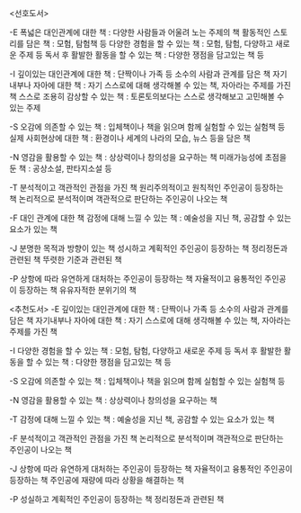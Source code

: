 <선호도서>

-E
폭넓은 대인관계에 대한 책 : 다양한 사람들과 어울려 노는 주제의 책
활동적인 스토리를 담은 책 : 모험, 탐험책 등
다양한 경험을 할 수 있는 책 : 모험, 탐험, 다양하고 새로운 주제 등
독서 후 활발한 활동을 할 수 있는 책 : 다양한 쟁점을 담고있는 책 등

-I
깊이있는 대인관계에 대한 책 : 단짝이나 가족 등 소수의 사람과 관계를 담은 책
자기내부나 자아에 대한 책 : 자기 스스로에 대해 생각해볼 수 있는 책, 자아라는 주제를 가진 책
스스로 조용히 감상할 수 있는 책 : 토론토의보다는 스스로 생각해보고 고민해볼 수 있는 주제

-S
오감에 의존할 수 있는 책 : 입체책이나 책을 읽으며 함께 실험할 수 있는 실험책 등
실제 사회현상에 대한 책 : 환경이나 세계의 나라의 모습, 뉴스 등을 담은 책

-N
영감을 활용할 수 있는 책 : 상상력이나 창의성을 요구하는 책
미래가능성에 초점을 둔 책 : 공상소설, 판타지소설 등

-T
분석적이고 객관적인 관점을 가진 책 
원리주의적이고 원칙적인 주인공이 등장하는 책 
논리적으로 분석적이며 객관적으로 판단하는 주인공이 나오는 책

-F
대인 관계에 대한 책
감정에 대해 느낄 수 있는 책 : 예술성을 지닌 책, 공감할 수 있는 요소가 있는 책

-J
분명한 목적과 방향이 있는 책
성시하고 계획적인 주인공이 등장하는 책
정리정돈과 관련된 책
뚜렷한 기준과 관련된 책

-P
상항에 따라 유연하게 대처하는 주인공이 등장하는 책
자율적이고 융통적인 주인공이 등장하는 책
유유자적한 분위기의 책


<추천도서>
-E
깊이있는 대인관계에 대한 책 : 단짝이나 가족 등 소수의 사람과 관계를 담은 책
자기내부나 자아에 대한 책 : 자기 스스로에 대해 생각해볼 수 있는 책, 자아라는 주제를 가진 책

-I
다양한 경험을 할 수 있는 책 : 모험, 탐험, 다양하고 새로운 주제 등
독서 후 활발한 활동을 할 수 있는 책 : 다양한 쟁점을 담고있는 책 등

-S
오감에 의존할 수 있는 책 : 입체책이나 책을 읽으며 함께 실험할 수 있는 실험책 등

-N
영감을 활용할 수 있는 책 : 상상력이나 창의성을 요구하는 책

-T
감정에 대해 느낄 수 있는 책 : 예술성을 지닌 책, 공감할 수 있는 요소가 있는 책

-F
분석적이고 객관적인 관점을 가진 책 
논리적으로 분석적이며 객관적으로 판단하는 주인공이 나오는 책

-J
상항에 따라 유연하게 대처하는 주인공이 등장하는 책
자율적이고 융통적인 주인공이 등장하는 책
주인공에 재량에 따라 상황을 해결하는 책

-P
성실하고 계획적인 주인공이 등장하는 책
정리정돈과 관련된 책
